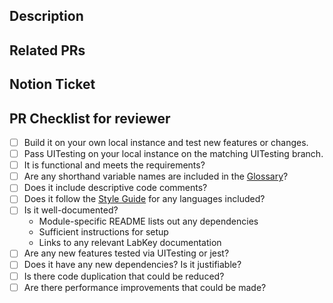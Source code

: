 <!-- IF THIS INVOLVES AUTHENTICATION: DO NOT SHARE YOUR USERNAME/PASSWORD, OR API KEYS/TOKENS IN THIS ISSUE - MOST LIKELY THE MAINTAINER WILL HAVE THEIR OWN EQUIVALENT KEY -->


<!--- Provide a general summary of your changes in the Title above -->

<!-- Before submitting your PR, make sure your code follows the guidelines 
outlined in the contribution guidelines and review the PR checklist below. 
In particular, make sure you follow the style guide for any coding languages 
you have edited, and add relevant tests and documentation. -->

## Description

<!--- Describe your changes in detail -->

## Related PRs

<!--- Link to any related PRs in UITesting, ImmuneSpaceR, etc. If this PR
makes any changes to UI functionality, there should be a related UITesting PR. -->

## Notion Ticket

<!-- Create a Notion ticket using the LK Modules Update Template and link to it here  -->

## PR Checklist for reviewer

- [ ] Build it on your own local instance and test new features or changes.  
- [ ] Pass UITesting on your local instance on the matching UITesting branch.  
- [ ] It is functional and meets the requirements?   
- [ ] Are any shorthand variable names are included in the [Glossary](https://www.notion.so/rglab/Glossary-of-variable-abbreviations-e205838b1f534abc903fa8c2228a6d7f)?  
- [ ] Does it include descriptive code comments?   
- [ ] Does it follow the [Style Guide](https://github.com/RGLab/LabKeyModules/#style-guide) for any languages included?  
- [ ] Is it well-documented?
    * Module-specific README lists out any dependencies  
    * Sufficient instructions for setup  
    * Links to any relevant LabKey documentation   
- [ ] Are any new features tested via UITesting or jest?  
- [ ] Does it have any new dependencies? Is it justifiable?  
- [ ] Is there code duplication that could be reduced?  
- [ ] Are there performance improvements that could be made?  
